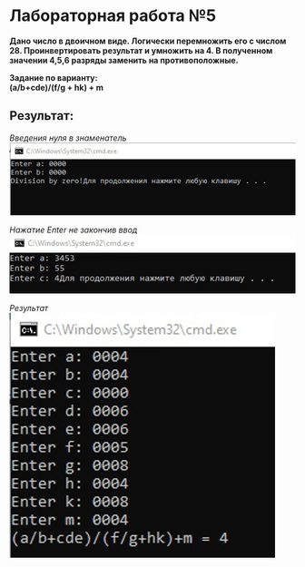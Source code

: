 # Лабораторная работа №5

**Дано число в двоичном виде. Логически перемножить его с числом 28. Проинвертировать результат и умножить на 4. В полученном значении 4,5,6 разряды заменить на противоположные.**

**Задание по варианту:**<br/>
**(a/b+cde)/(f/g + hk) + m**

## Результат:
*Введения нуля в знаменатель*<br/>
![Пример результата](lab5_res.png)

*Нажатие Enter не закончив ввод*<br/>
![Пример результата](lab5_res1.png)

*Результат*<br/>
![Пример результата](lab5_res2.png)
